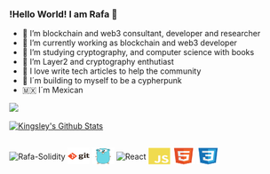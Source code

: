 ### !Hello World! I am Rafa 👋

- 🔭 I’m blockchain and web3 consultant, developer and researcher
- 🌱 I’m currently working as blockchain and web3 developer
- 👯 I’m studying cryptography, and computer science with books
- 🤔 I’m Layer2 and cryptography enthutiast
- 🧪 I love write tech articles to help the community
- 🦄 I´m building to myself to be a cypherpunk
- 🇲🇽 I´m Mexican

<div>
  <a href="https://beacons.ai/RafaBlockDev">
  <img height="180em" src="https://github-readme-stats.vercel.app/api?username=RafaBlockDev&show_icons=true&theme=outrun&include_all_commits=true&count_private=true"/>
  
</div>

[![Kingsley's Github Stats](https://github-readme-stats.vercel.app/api/top-langs?username=RafaBlockDev&show_icons=true&theme=outrun&include_all_commits=true&count_private=true)](https://github.com/RafaBlockDev)

  
  <div style="display: inline_block"><br>
  <img align="center" alt="Rafa-Solidity" height="30" width="40" src="https://www.logo.wine/a/logo/Solidity/Solidity-Logo.wine.svg">
  <img align="center" alt="Rafa-Git" height="30" width="40" src="https://raw.githubusercontent.com/devicons/devicon/00f02ef57fb7601fd1ddcc2fe6fe670fef3ae3e4/icons/git/git-original-wordmark.svg">
  <img align="center" alt="Rafa-Go" height="30" width="40" src="https://raw.githubusercontent.com/devicons/devicon/00f02ef57fb7601fd1ddcc2fe6fe670fef3ae3e4/icons/go/go-original.svg">
  <img align="center" alt="React" height="30" width="40" src="https://jonmircha.com/img/category/react.svg">
  <img align="center" alt="Rafa-Js" height="30" width="40" src="https://raw.githubusercontent.com/devicons/devicon/master/icons/javascript/javascript-plain.svg">
  <img align="center" alt="Rafa-HTML" height="30" width="40" src="https://raw.githubusercontent.com/devicons/devicon/master/icons/html5/html5-original.svg">
  <img align="center" alt="Rafa-CSS" height="30" width="40" src="https://raw.githubusercontent.com/devicons/devicon/master/icons/css3/css3-original.svg">
</div>
  
  ##
 



